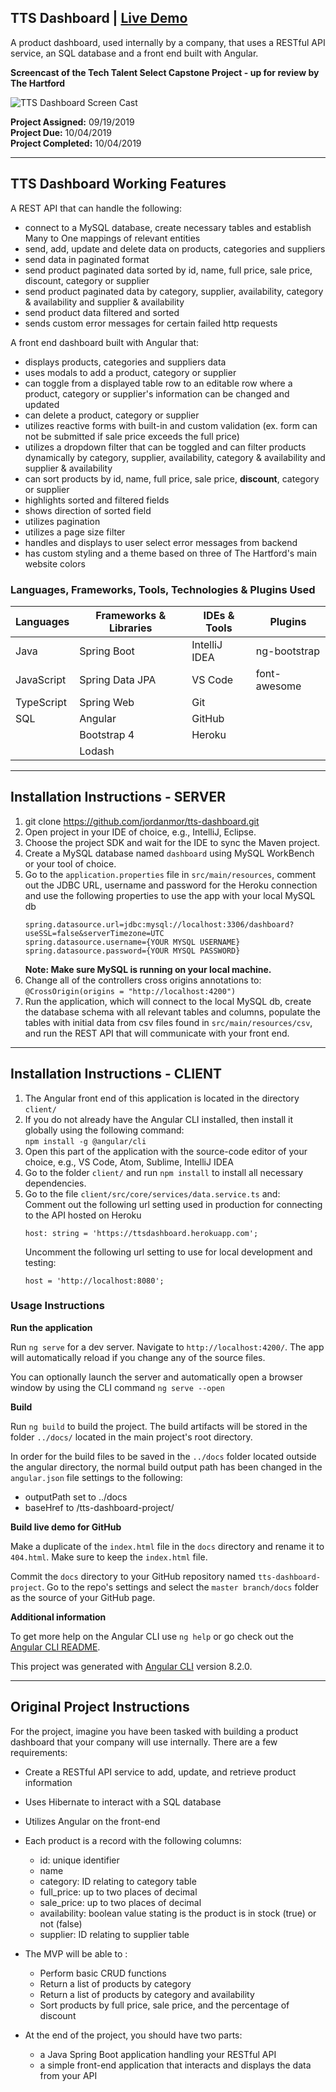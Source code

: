 ## TTS Dashboard | [Live Demo](https://jordanmor.github.io/tts-dashboard-project/)

A product dashboard, used internally by a company, that uses a RESTful API service, an SQL database and a front end built with Angular.

**Screencast of the Tech Talent Select Capstone Project - up for review by The Hartford** 

![TTS Dashboard Screen Cast](tts-dashboard-screencast.gif) 

**Project Assigned:** 09/19/2019  
**Project Due:** 10/04/2019  
**Project Completed:** 10/04/2019

---

## TTS Dashboard Working Features
A REST API that can handle the following:
- connect to a MySQL database, create necessary tables and establish Many to One mappings of relevant entities 
- send, add, update and delete data on products, categories and suppliers
- send data in paginated format
- send product paginated data sorted by id, name, full price, sale price, discount, category or supplier
- send product paginated data by category, supplier, availability, category & availability and supplier & availability
- send product data filtered and sorted  
- sends custom error messages for certain failed http requests

A front end dashboard built with Angular that:
- displays products, categories and suppliers data
- uses modals to add a product, category or supplier
- can toggle from a displayed table row to an editable row where a product, category or supplier's information can be changed and updated
- can delete a product, category or supplier
- utilizes reactive forms with built-in and custom validation (ex. form can not be submitted if sale price exceeds the full price)
- utilizes a dropdown filter that can be toggled and can filter products dynamically by category, supplier, availability, category & availability and supplier & availability
- can sort products by id, name, full price, sale price, **discount**, category or supplier
- highlights sorted and filtered fields
- shows direction of sorted field
- utilizes pagination
- utilizes a page size filter
- handles and displays to user select error messages from backend
- has custom styling and a theme based on three of The Hartford's main website colors


### Languages, Frameworks, Tools, Technologies & Plugins Used

| Languages | Frameworks & Libraries | IDEs & Tools  | Plugins       |
| ------------- | ------------------ | ------------- | ------------- | 
| Java          | Spring Boot        | IntelliJ IDEA | ng-bootstrap  |
| JavaScript    | Spring Data JPA    | VS Code       | font-awesome  | 
| TypeScript    | Spring Web         | Git           |               |
| SQL           | Angular            | GitHub        |               |
|               | Bootstrap 4        | Heroku        |               |
|               | Lodash             |               |               |

---

## Installation Instructions - SERVER
1. git clone https://github.com/jordanmor/tts-dashboard.git
2. Open project in your IDE of choice, e.g., IntelliJ, Eclipse.
3. Choose the project SDK and wait for the IDE to sync the Maven project.
4. Create a MySQL database named `dashboard` using MySQL WorkBench or your tool of choice.
5. Go to the `application.properties` file in `src/main/resources`, comment out the JDBC URL, username and password 
for the Heroku connection and use the following properties to use the app with your local MySQL db
    ```
    spring.datasource.url=jdbc:mysql://localhost:3306/dashboard?useSSL=false&serverTimezone=UTC
    spring.datasource.username={YOUR MYSQL USERNAME}
    spring.datasource.password={YOUR MYSQL PASSWORD}
    ```    
    **Note: Make sure MySQL is running on your local machine.**  
5. Change all of the controllers cross origins annotations to: `@CrossOrigin(origins = "http://localhost:4200")`
6. Run the application, which will connect to the local MySQL db, create the database schema with all relevant tables and columns, populate the tables with initial data from csv files found in `src/main/resources/csv`, and run the REST API that will communicate with your front end.

 ---

## Installation Instructions - CLIENT

1. The Angular front end of this application is located in the directory `client/`
2. If you do not already have the Angular CLI installed, then install it globally using the following command:  
`npm install -g @angular/cli`
3. Open this part of the application with the source-code editor of your choice, e.g., VS Code, Atom, Sublime, IntelliJ IDEA
4. Go to the folder `client/` and run `npm install` to install all necessary dependencies.
5. Go to the file `client/src/core/services/data.service.ts` and:  
  Comment out the following url setting used in production for connecting to the API hosted on Heroku
      ```
    host: string = 'https://ttsdashboard.herokuapp.com';
    ```
    Uncomment the following url setting to use for local development and testing:
    ```
    host = 'http://localhost:8080';
    ```

### Usage Instructions

**Run the application**

Run `ng serve` for a dev server. Navigate to `http://localhost:4200/`. The app will automatically reload if you change any of the source files.  

You can optionally launch the server and automatically open a browser window by using the CLI command `ng serve --open`

**Build**

Run `ng build` to build the project. The build artifacts will be stored in the folder `../docs/` located in the main project's root directory.

In order for the build files to be saved in the `../docs` folder located outside the angular directory, the normal build output path has been changed in the `angular.json` file settings to the following:
- outputPath set to ../docs
- baseHref to /tts-dashboard-project/

**Build live demo for GitHub** 

Make a duplicate of the `index.html` file in the `docs` directory and rename it to `404.html`. Make sure to keep the `index.html` file.

Commit the `docs` directory to your GitHub repository named `tts-dashboard-project`. Go to the repo's settings and select the `master branch/docs` folder as the source of your GitHub page.

**Additional information**  

To get more help on the Angular CLI use `ng help` or go check out the [Angular CLI README](https://github.com/angular/angular-cli/blob/master/README.md).

This project was generated with [Angular CLI](https://github.com/angular/angular-cli) version 8.2.0.

----

## Original Project Instructions

For the project, imagine you have been tasked with building a product dashboard that your company will use internally. There are a few requirements:

- Create a RESTful API service to add, update, and retrieve product information
- Uses Hibernate to interact with a SQL database
- Utilizes Angular on the front-end 

- Each product is a record with the following columns:
  - id: unique identifier
  - name
  - category: ID relating to category table
  - full_price: up to two places of decimal
  - sale_price: up to two places of decimal
  - availability: boolean value stating is the product is in stock (true) or not (false)
  - supplier: ID relating to supplier table

- The MVP will be able to :
  - Perform basic CRUD functions
  - Return a list of products by category
  - Return a list of products by category and availability
  - Sort products by full price, sale price, and the percentage of discount

- At the end of the project, you should have two parts: 
  - a Java Spring Boot application handling your RESTful API
  - a simple front-end application that interacts and displays the data from your API